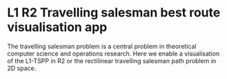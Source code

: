 # L1 R2 Travelling salesman best route visualisation app
The travelling salesman problem is a central problem in theoretical computer science and operations research. Here we enable a visualisation of the L1-TSPP in R2 or the rectilinear travelling salesman path problem in 2D space. 
